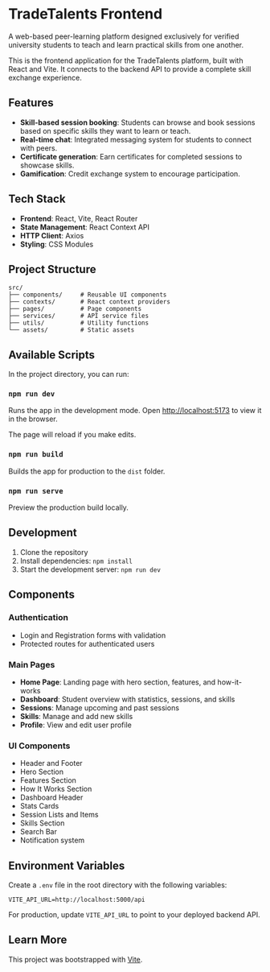 # TradeTalents Frontend

A web-based peer-learning platform designed exclusively for verified university students to teach and learn practical skills from one another.

This is the frontend application for the TradeTalents platform, built with React and Vite. It connects to the backend API to provide a complete skill exchange experience.

## Features

- **Skill-based session booking**: Students can browse and book sessions based on specific skills they want to learn or teach.
- **Real-time chat**: Integrated messaging system for students to connect with peers.
- **Certificate generation**: Earn certificates for completed sessions to showcase skills.
- **Gamification**: Credit exchange system to encourage participation.

## Tech Stack

- **Frontend**: React, Vite, React Router
- **State Management**: React Context API
- **HTTP Client**: Axios
- **Styling**: CSS Modules

## Project Structure

```
src/
├── components/     # Reusable UI components
├── contexts/       # React context providers
├── pages/          # Page components
├── services/       # API service files
├── utils/          # Utility functions
└── assets/         # Static assets
```

## Available Scripts

In the project directory, you can run:

### `npm run dev`

Runs the app in the development mode.
Open [http://localhost:5173](http://localhost:5173) to view it in the browser.

The page will reload if you make edits.

### `npm run build`

Builds the app for production to the `dist` folder.

### `npm run serve`

Preview the production build locally.

## Development

1. Clone the repository
2. Install dependencies: `npm install`
3. Start the development server: `npm run dev`

## Components

### Authentication
- Login and Registration forms with validation
- Protected routes for authenticated users

### Main Pages
- **Home Page**: Landing page with hero section, features, and how-it-works
- **Dashboard**: Student overview with statistics, sessions, and skills
- **Sessions**: Manage upcoming and past sessions
- **Skills**: Manage and add new skills
- **Profile**: View and edit user profile

### UI Components
- Header and Footer
- Hero Section
- Features Section
- How It Works Section
- Dashboard Header
- Stats Cards
- Session Lists and Items
- Skills Section
- Search Bar
- Notification system

## Environment Variables

Create a `.env` file in the root directory with the following variables:

```
VITE_API_URL=http://localhost:5000/api
```

For production, update `VITE_API_URL` to point to your deployed backend API.

## Learn More

This project was bootstrapped with [Vite](https://vitejs.dev/).